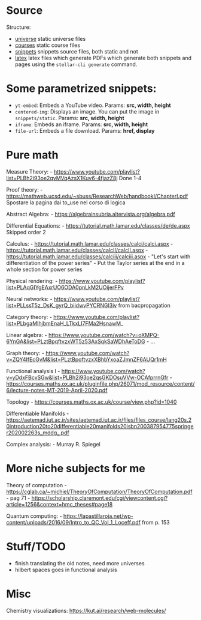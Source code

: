 # Source

Structure:
* [universe](./universes/) static universe files
* [courses](./courses/) static course files
* [snippets](./snippets/) snippets source files, both static and not
* [latex](./latex/) latex files which generate PDFs which generate both snippets
    and pages using the `stellar-cli generate` command.

# Some parametrized snippets:
* `yt-embed`: Embeds a YouTube video. Params: <b>src, width, height</b>
* `centered-img`: Displays an image. You can put the image in `snippets/static`.
    Params: <b>src, width, height</b>
* `iframe`: Embeds an iframe. Params: <b>src, width, height</b>
* `file-url`: Embeds a file download. Params: <b>href, display</b>

# Pure math

Measure Theory:
    - https://www.youtube.com/playlist?list=PLBh2i93oe2qvMVqAzsX1Kuv6-4fjazZ8j
      Done 1-4

Proof theory:
    - https://mathweb.ucsd.edu/~sbuss/ResearchWeb/handbookI/ChapterI.pdf
    Spostare la pagina dai to_use nel corso di logica

Abstract Algebra:
    - https://algebrainsubria.altervista.org/algebra.pdf

Differential Equations:
    - https://tutorial.math.lamar.edu/classes/de/de.aspx
      Skipped order 2

Calculus:
    - https://tutorial.math.lamar.edu/classes/calci/calci.aspx
    - https://tutorial.math.lamar.edu/classes/calcII/calcII.aspx
    - https://tutorial.math.lamar.edu/classes/calciii/calciii.aspx
    - "Let's start with differentiation of the power series"
    - Put the Taylor series at the end in a whole section for power series

Physical rendering:
    - https://www.youtube.com/playlist?list=PLAqGIYgEAxrUO6ODA0pnLkM2UOijerFPv

Neural networks:
    - https://www.youtube.com/playlist?list=PLLssT5z_DsK_gyrQ_biidwvPYCRNGI3iv
      from bacpropagation

Category theory:
    - https://www.youtube.com/playlist?list=PLbgaMIhjbmEnaH_LTkxLI7FMa2HsnawM_

Linear algebra:
    - https://www.youtube.com/watch?v=oXMPQ-6YnGA&list=PLztBpqftvzxWT5z53AxSqkSaWDhAeToDG
    - ...

Graph theory:
    - https://www.youtube.com/watch?v=ZQY4IfEcGvM&list=PLztBpqftvzxXBhbYxoaZJmnZF6AUQr1mH

Functional analysis I
    - https://www.youtube.com/watch?v=yDdxFBcvSGw&list=PLBh2i93oe2qsGKDOsuVVw-OCAfprrnGfr
    - https://courses.maths.ox.ac.uk/pluginfile.php/26071/mod_resource/content/6/lecture-notes-MT-2019-April-2020.pdf

Topology
    - https://courses.maths.ox.ac.uk/course/view.php?id=1040

Differentiable Manifolds
    - https://aetemad.iut.ac.ir/sites/aetemad.iut.ac.ir/files/files_course/lang20s.20introduction20to20differentiable20manifolds20isbn200387954775springer202002263s_mddg_.pdf

Complex analysis:
    - Murray R. Spiegel

# More niche subjects for me

Theory of computation
    - https://cglab.ca/~michiel/TheoryOfComputation/TheoryOfComputation.pdf
    - pag 71
    - https://scholarship.claremont.edu/cgi/viewcontent.cgi?article=1256&context=hmc_theses#page18

Quantum computing:
    - https://lapastillaroja.net/wp-content/uploads/2016/09/Intro_to_QC_Vol_1_Loceff.pdf
    from p. 153


# Stuff/TODO
- finish translating the old notes, need more universes
- hilbert spaces goes in functional analysis

# Misc

Chemistry visualizations: https://kut.ai/research/web-molecules/